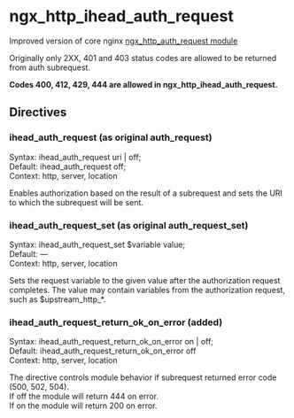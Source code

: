 # ngx_http_ihead_auth_request
Improved version of core nginx [ngx_http_auth_request module](https://nginx.org/en/docs/http/ngx_http_auth_request_module.html)

Originally only 2XX, 401 and 403 status codes are allowed to be returned from auth subrequest.

**Codes 400, 412, 429, 444 are allowed in ngx_http_ihead_auth_request.**

## Directives
### ihead_auth_request (as original auth_request)
 Syntax: 	ihead_auth_request uri | off;  
 Default: 	ihead_auth_request off;  
 Context: 	http, server, location  

Enables authorization based on the result of a subrequest and sets the URI to which the subrequest will be sent. 

### ihead_auth_request_set (as original auth_request_set)
 Syntax: 	ihead_auth_request_set $variable value;  
 Default: —  
 Context: http, server, location  

Sets the request variable to the given value after the authorization request completes. The value may contain variables from the authorization request, such as $upstream_http_*. 

### ihead_auth_request_return_ok_on_error (added)
 Syntax: 	ihead_auth_request_return_ok_on_error on | off;  
 Default: 	ihead_auth_request_return_ok_on_error off  
 Context: 	http, server, location  

The directive controls module behavior if subrequest returned error code (500, 502, 504).  
If off the module will return 444 on error.  
If on the module will return 200 on error.  

